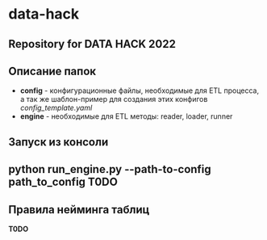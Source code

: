 # data-hack
Repository for DATA HACK 2022
---
## Описание папок
- **config** - конфигурационные файлы, необходимые для ETL процесса, а так же шаблон-пример для создания этих конфигов _config_template.yaml_
- **engine** - необходимые для ETL методы: reader, loader, runner

## Запуск из консоли

python run_engine.py --path-to-config path_to_config
**T0DO**
---
## Правила нейминга таблиц
**T0DO**
